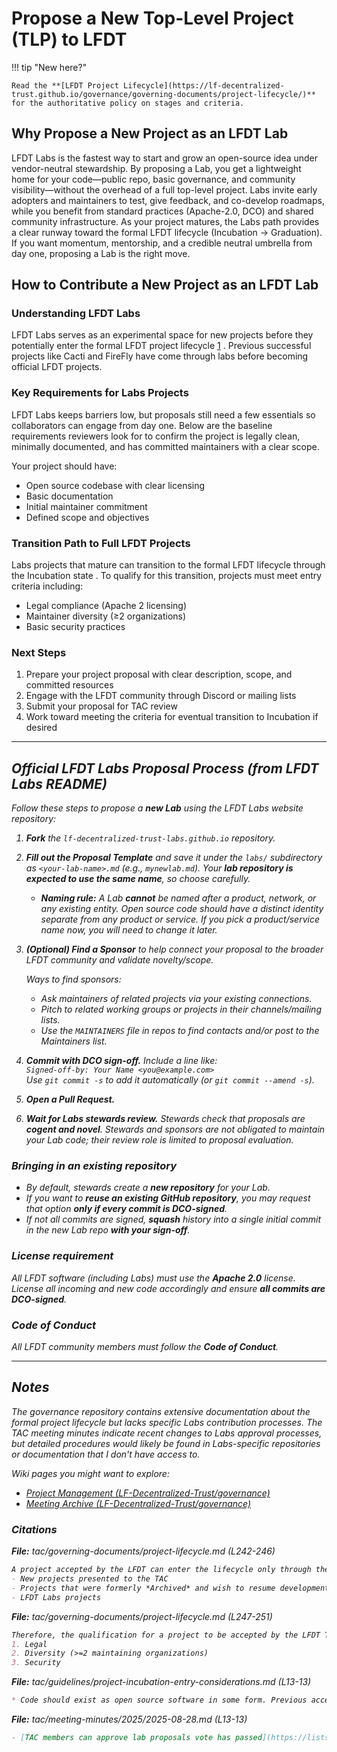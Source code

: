 [//]: # (SPDX-License-Identifier: CC-BY-4.0)

# Propose a New Top-Level Project (TLP) to LFDT

!!! tip "New here?"

    Read the **[LFDT Project Lifecycle](https://lf-decentralized-trust.github.io/governance/governing-documents/project-lifecycle/)** for the authoritative policy on stages and criteria.

## Why Propose a New Project as an LFDT Lab

LFDT Labs is the fastest way to start and grow an open-source idea under vendor-neutral stewardship. By proposing a Lab, you get a lightweight home for your code—public repo, basic governance, and community visibility—without the overhead of a full top-level project. Labs invite early adopters and maintainers to test, give feedback, and co-develop roadmaps, while you benefit from standard practices (Apache-2.0, DCO) and shared community infrastructure. As your project matures, the Labs path provides a clear runway toward the formal LFDT lifecycle (Incubation → Graduation). If you want momentum, mentorship, and a credible neutral umbrella from day one, proposing a Lab is the right move.

## How to Contribute a New Project as an LFDT Lab

### Understanding LFDT Labs
LFDT Labs serves as an experimental space for new projects before they potentially enter the formal LFDT project lifecycle [1](#1-0) . Previous successful projects like Cacti and FireFly have come through labs before becoming official LFDT projects.

### Key Requirements for Labs Projects
LFDT Labs keeps barriers low, but proposals still need a few essentials so collaborators can engage from day one. Below are the baseline requirements reviewers look for to confirm the project is legally clean, minimally documented, and has committed maintainers with a clear scope.<br>
 
 Your project should have:
   - Open source codebase with clear licensing
   - Basic documentation
   - Initial maintainer commitment
   - Defined scope and objectives

### Transition Path to Full LFDT Projects
Labs projects that mature can transition to the formal LFDT lifecycle through the Incubation state . To qualify for this transition, projects must meet entry criteria including:

- Legal compliance (Apache 2 licensing)
- Maintainer diversity (≥2 organizations)
- Basic security practices 

### Next Steps
1. Prepare your project proposal with clear description, scope, and committed resources
2. Engage with the LFDT community through Discord or mailing lists
3. Submit your proposal for TAC review
4. Work toward meeting the criteria for eventual transition to Incubation if desired

<cite />

---

## Official LFDT Labs Proposal Process (from LFDT Labs README)

Follow these steps to propose a **new Lab** using the LFDT Labs website repository:

1. **Fork** the `lf-decentralized-trust-labs.github.io` repository.
2. **Fill out the Proposal Template** and save it under the `labs/` subdirectory as `<your-lab-name>.md` (e.g., `mynewlab.md`). Your **lab repository is expected to use the same name**, so choose carefully.  
   - **Naming rule:** A Lab **cannot** be named after a product, network, or any existing entity. Open source code should have a distinct identity separate from any product or service. If you pick a product/service name now, you will need to change it later.
3. **(Optional) Find a Sponsor** to help connect your proposal to the broader LFDT community and validate novelty/scope.

   Ways to find sponsors:  
   - Ask maintainers of related projects via your existing connections.  
   - Pitch to related working groups or projects in their channels/mailing lists.  
   - Use the `MAINTAINERS` file in repos to find contacts and/or post to the Maintainers list.
     
5. **Commit with DCO sign-off.** Include a line like:  
   `Signed-off-by: Your Name <you@example.com>`  
   Use `git commit -s` to add it automatically (or `git commit --amend -s`).
6. **Open a Pull Request.**
7. **Wait for Labs stewards review.** Stewards check that proposals are **cogent and novel**. Stewards and sponsors are not obligated to maintain your Lab code; their review role is limited to proposal evaluation.

### Bringing in an existing repository
- By default, stewards create a **new repository** for your Lab.  
- If you want to **reuse an existing GitHub repository**, you may request that option **only if every commit is DCO-signed**.  
- If not all commits are signed, **squash** history into a single initial commit in the new Lab repo **with your sign-off**.

### License requirement
All LFDT software (including Labs) must use the **Apache 2.0** license. License all incoming and new code accordingly and ensure **all commits are DCO-signed**.

### Code of Conduct
All LFDT community members must follow the **Code of Conduct**.

---

## Notes

The governance repository contains extensive documentation about the formal project lifecycle but lacks specific Labs contribution processes. The TAC meeting minutes indicate recent changes to Labs approval processes, but detailed procedures would likely be found in Labs-specific repositories or documentation that I don't have access to.

Wiki pages you might want to explore:
- [Project Management (LF-Decentralized-Trust/governance)](/wiki/LF-Decentralized-Trust/governance#3)
- [Meeting Archive (LF-Decentralized-Trust/governance)](/wiki/LF-Decentralized-Trust/governance#6.2)

### Citations

**File:** tac/governing-documents/project-lifecycle.md (L242-246)
```markdown
A project accepted by the LFDT can enter the lifecycle only through the *Incubation* state. This applies to:
- New projects presented to the TAC
- Projects that were formerly *Archived* and wish to resume development activity
- LFDT Labs projects

```

**File:** tac/governing-documents/project-lifecycle.md (L247-251)
```markdown
Therefore, the qualification for a project to be accepted by the LFDT TAC and to begin its official lifecycle is the set of criteria marked (6) in the above diagram, namely:
1. Legal
2. Diversity (>=2 maintaining organizations)
3. Security

```

**File:** tac/guidelines/project-incubation-entry-considerations.md (L13-13)
```markdown
* Code should exist as open source software in some form. Previous accepted projects have come up through labs (e.g., Cacti, FireFly); while others previously had stand alone governance prior to joining (e.g., Besu).
```

**File:** tac/meeting-minutes/2025/2025-08-28.md (L13-13)
```markdown
- [TAC members can approve lab proposals vote has passed](https://lists.lfdecentralizedtrust.org/g/tac/topic/114818893#msg4140).
```
